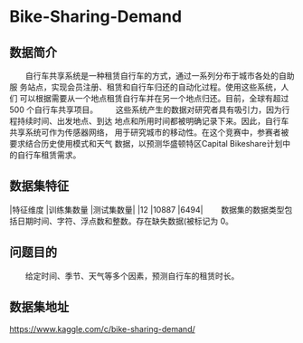 ﻿# Bike-Sharing-Demand
## 数据简介
&emsp;&emsp;⾃⾏⻋共享系统是⼀种租赁⾃⾏⻋的⽅式，通过⼀系列分布于城市各处的⾃助服
务站点，实现会员注册、租赁和⾃⾏⻋归还的⾃动化过程。使⽤这些系统，⼈们
可以根据需要从⼀个地点租赁⾃⾏⻋并在另⼀个地点归还。⽬前，全球有超过500
个⾃⾏⻋共享项⽬。
&emsp;&emsp;这些系统产⽣的数据对研究者具有吸引⼒，因为⾏程持续时间、出发地点、到达
地点和所⽤时间都被明确记录下来。因此，⾃⾏⻋共享系统可作为传感器⽹络，
⽤于研究城市的移动性。在这个竞赛中，参赛者被要求结合历史使⽤模式和天⽓
数据，以预测华盛顿特区Capital Bikeshare计划中的⾃⾏⻋租赁需求。
## 数据集特征
|特征维度 |训练集数量 |测试集数量|
|12 |10887 |6494|
&emsp;&emsp;数据集的数据类型包括⽇期时间、字符、浮点数和整数。存在缺失数据(被标记为
0。
## 问题⽬的
&emsp;&emsp;给定时间、季节、天⽓等多个因素，预测⾃⾏⻋的租赁时⻓。
## 数据集地址
https://www.kaggle.com/c/bike-sharing-demand/
